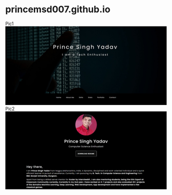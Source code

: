 # princemsd007.github.io

Pic1
 <img src = "https://github.com/princemsd007/princemsd007.github.io/blob/main/images/pic1.jpeg">
Pic2
  <img src = "https://github.com/princemsd007/princemsd007.github.io/blob/main/images/img2.jpeg">
